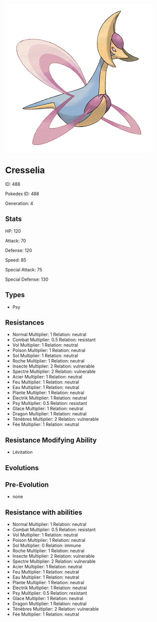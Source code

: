 ![](https://raw.githubusercontent.com/PokeAPI/sprites/master/sprites/pokemon/other/official-artwork/488.png)

# Cresselia
ID: 488

Pokedex ID: 488

Generation: 4

## Stats

HP: 120

Attack: 70

Defense: 120

Speed: 85

Special Attack: 75

Special Defense: 130

## Types

- Psy
## Resistances

- Normal Multiplier: 1 Relation: neutral
- Combat Multiplier: 0.5 Relation: resistant
- Vol Multiplier: 1 Relation: neutral
- Poison Multiplier: 1 Relation: neutral
- Sol Multiplier: 1 Relation: neutral
- Roche Multiplier: 1 Relation: neutral
- Insecte Multiplier: 2 Relation: vulnerable
- Spectre Multiplier: 2 Relation: vulnerable
- Acier Multiplier: 1 Relation: neutral
- Feu Multiplier: 1 Relation: neutral
- Eau Multiplier: 1 Relation: neutral
- Plante Multiplier: 1 Relation: neutral
- Électrik Multiplier: 1 Relation: neutral
- Psy Multiplier: 0.5 Relation: resistant
- Glace Multiplier: 1 Relation: neutral
- Dragon Multiplier: 1 Relation: neutral
- Ténèbres Multiplier: 2 Relation: vulnerable
- Fée Multiplier: 1 Relation: neutral
## Resistance Modifying Ability

- Lévitation

## Evolutions

## Pre-Evolution

- none

## Resistance with abilities

- Normal Multiplier: 1 Relation: neutral
- Combat Multiplier: 0.5 Relation: resistant
- Vol Multiplier: 1 Relation: neutral
- Poison Multiplier: 1 Relation: neutral
- Sol Multiplier: 0 Relation: immune
- Roche Multiplier: 1 Relation: neutral
- Insecte Multiplier: 2 Relation: vulnerable
- Spectre Multiplier: 2 Relation: vulnerable
- Acier Multiplier: 1 Relation: neutral
- Feu Multiplier: 1 Relation: neutral
- Eau Multiplier: 1 Relation: neutral
- Plante Multiplier: 1 Relation: neutral
- Électrik Multiplier: 1 Relation: neutral
- Psy Multiplier: 0.5 Relation: resistant
- Glace Multiplier: 1 Relation: neutral
- Dragon Multiplier: 1 Relation: neutral
- Ténèbres Multiplier: 2 Relation: vulnerable
- Fée Multiplier: 1 Relation: neutral